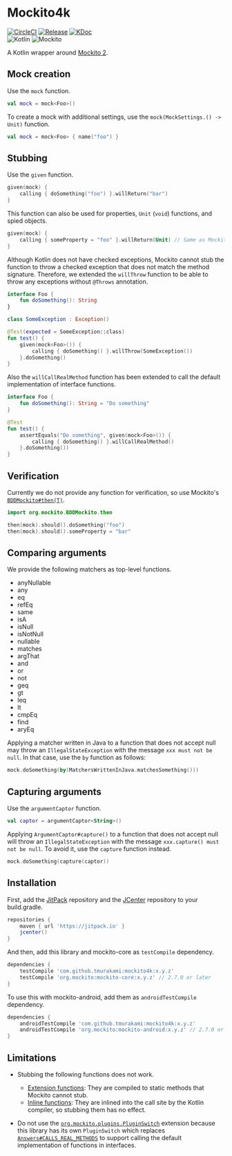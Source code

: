 # Mockito4k

[![CircleCI](https://circleci.com/gh/tmurakami/mockito4k.svg?style=shield)](https://circleci.com/gh/tmurakami/mockito4k)
[![Release](https://jitpack.io/v/tmurakami/mockito4k.svg)](https://jitpack.io/#tmurakami/mockito4k)
[![KDoc](https://img.shields.io/badge/KDoc-0.8.4-brightgreen.svg)](https://jitpack.io/com/github/tmurakami/mockito4k/0.8.4/javadoc/mockito4k/com.github.tmurakami.mockito4k/)<br>
![Kotlin](https://img.shields.io/badge/Kotlin-1.0.7%2B-blue.svg)
![Mockito](https://img.shields.io/badge/Mockito-2.7.0%2B-blue.svg)

A Kotlin wrapper around [Mockito 2](http://site.mockito.org/).

## Mock creation

Use the `mock` function.

```kotlin
val mock = mock<Foo>()
```

To create a mock with additional settings, use the `mock(MockSettings.() -> Unit)` function.

```kotlin
val mock = mock<Foo> { name("foo") }
```

## Stubbing

Use the `given` function.

```kotlin
given(mock) {
    calling { doSomething("foo") }.willReturn("bar")
}
```

This function can also be used for properties, `Unit` (`void`) functions, and spied objects.

```kotlin
given(mock) {
    calling { someProperty = "foo" }.willReturn(Unit) // Same as Mockito#doNothing()
}
```

Although Kotlin does not have checked exceptions, Mockito cannot stub the function to throw a checked exception that does not match the method signature.
Therefore, we extended the `willThrow` function to be able to throw any exceptions without `@Throws` annotation.

```kotlin
interface Foo {
    fun doSomething(): String
}

class SomeException : Exception()

@Test(expected = SomeException::class)
fun test() {
    given(mock<Foo>()) {
        calling { doSomething() }.willThrow(SomeException())
    }.doSomething()
}
```

Also the `willCallRealMethod` function has been extended to call the default implementation of interface functions.

```kotlin
interface Foo {
    fun doSomething(): String = "Do something"
}

@Test
fun test() {
    assertEquals("Do something", given(mock<Foo>()) {
        calling { doSomething() }.willCallRealMethod()
    }.doSomething())
}
```

## Verification

Currently we do not provide any function for verification, so use Mockito's [`BDDMockito#then(T)`](http://javadoc.io/page/org.mockito/mockito-core/latest/org/mockito/BDDMockito.html#then(T)).

```kotlin
import org.mockito.BDDMockito.then

then(mock).should().doSomething("foo")
then(mock).should().someProperty = "bar"
```

## Comparing arguments

We provide the following matchers as top-level functions.

- anyNullable
- any
- eq
- refEq
- same
- isA
- isNull
- isNotNull
- nullable
- matches
- argThat
- and
- or
- not
- geq
- gt
- leq
- lt
- cmpEq
- find
- aryEq

Applying a matcher written in Java to a function that does not accept null may throw an `IllegalStateException` with the message `xxx must not be null`.
In that case, use the `by` function as follows:

```kotlin
mock.doSomething(by(MatchersWrittenInJava.matchesSomething()))
```

## Capturing arguments

Use the `argumentCaptor` function.

```kotlin
val captor = argumentCaptor<String>()
```

Applying `ArgumentCaptor#capture()` to a function that does not accept null will throw an `IllegalStateException` with the message `xxx.capture() must not be null`.
To avoid it, use the `capture` function instead.

```kotlin
mock.doSomething(capture(captor))
```

## Installation

First, add the [JitPack](https://jitpack.io/) repository and the [JCenter](https://bintray.com/bintray/jcenter) repository to your build.gradle.

```groovy
repositories {
    maven { url 'https://jitpack.io' }
    jcenter()
}
```

And then, add this library and mockito-core as `testCompile` dependency.

```groovy
dependencies {
    testCompile 'com.github.tmurakami:mockito4k:x.y.z'
    testCompile 'org.mockito:mockito-core:x.y.z' // 2.7.0 or later
}
```

To use this with mockito-android, add them as `androidTestCompile` dependency.

```groovy
dependencies {
    androidTestCompile 'com.github.tmurakami:mockito4k:x.y.z'
    androidTestCompile 'org.mockito:mockito-android:x.y.z' // 2.7.0 or later
}
```

## Limitations

- Stubbing the following functions does not work.

  - [Extension functions](https://kotlinlang.org/docs/reference/extensions.html): They are compiled to static methods that Mockito cannot stub.
  - [Inline functions](https://kotlinlang.org/docs/reference/inline-functions.html): They are inlined into the call site by the Kotlin compiler, so stubbing them has no effect.

- Do not use the [`org.mockito.plugins.PluginSwitch`](http://javadoc.io/page/org.mockito/mockito-core/latest/org/mockito/plugins/PluginSwitch.html) extension because this library has its own `PluginSwitch` which replaces [`Answers#CALLS_REAL_METHODS`](http://javadoc.io/page/org.mockito/mockito-core/latest/org/mockito/Answers.html#CALLS_REAL_METHODS) to support calling the default implementation of functions in interfaces.
